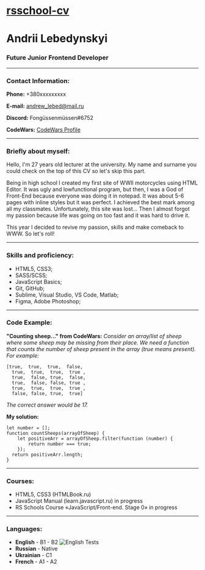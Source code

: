 # <a href="https://fongussenmussen.github.io/rsschool-cv/cv">rsschool-cv</a>
# Andrii Lebedynskyi

### Future Junior Frontend Developer
---------
### Contact Information:

**Phone:** +380xxxxxxxxx

**E-mail:** andrew_lebed@mail.ru

**Discord:** Fongüssenmüssen#6752

**CodeWars:** [CodeWars Profile](https://www.codewars.com/users/Fongussenmussen "Описание")

-------------
### Briefly about myself:

Hello, I'm 27 years old lecturer at the university. My name and surname you could check on the top of this CV so let's skip this part. 

Being in high school I created my first site of WWII motorcycles using HTML Editor. It was ugly and lowfunctional program, but then, I was a God of Front-End because everyone was doing it in notepad. It was about 5-6 pages with inline styles but it was perfect. I achieved the best mark among all my classmates. Unfortunately, this site was lost... Then I almost forgot my passion because life was going on too fast and it was hard to drive it.

This year I decided to revive my passion, skills and make comeback to WWW. So let's roll!  

-------------
### Skills and proficiency:

* HTML5, CSS3;
* SASS/SCSS;
* JavaScript Basics;
* Git, GitHub;
* Sublime, Visual Studio, VS Code, Matlab;
* Figma, Adobe Photoshop;

-------------
### Code Example:

**"Counting sheep..." from CodeWars:** *Consider an array/list of sheep where some sheep may be missing from their place. We need a function that counts the number of sheep present in the array (true means present). For example:*
```
[true,  true,  true,  false,
  true,  true,  true,  true ,
  true,  false, true,  false,
  true,  false, false, true ,
  true,  true,  true,  true ,
  false, false, true,  true]
```
*The correct answer would be 17.*

**My solution:**

```
let number = [];
function countSheeps(arrayOfSheep) {
	let positiveArr = arrayOfSheep.filter(function (number) {
		return number === true;
	});
  return positiveArr.length;
}
```

--------------
### Courses:

* HTML5, CSS3 (HTMLBook.ru)
* JavaScript Manual (learn.javascript.ru) in progress
* RS Schools Course «JavaScript/Front-end. Stage 0» in progress

--------------
### Languages:

* **English** - B1 - B2
![English Tests](https://snipboard.io/Yoi3ZI.jpg)
* **Russian** - Native
* **Ukrainian** - C1
* **French** - A1 - A2

